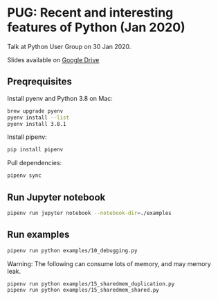 # PUG: Recent and interesting features of Python (Jan 2020)

Talk at Python User Group on 30 Jan 2020.

Slides available on [Google Drive](https://docs.google.com/presentation/d/13O3DJCPsaf8xEANKX3t7Jn39OJPpit4V5OF-U2CPh_4/edit?usp=sharing)

## Preqrequisites

Install pyenv and Python 3.8 on Mac:

```bash
brew upgrade pyenv
pyenv install --list
pyenv install 3.8.1
```

Install pipenv:

```bash
pip install pipenv
```

Pull dependencies:

```bash
pipenv sync
```

## Run Jupyter notebook

```bash
pipenv run jupyter notebook --notebook-dir=./examples
```

## Run examples

```bash
pipenv run python examples/10_debugging.py
```

Warning: The following can consume lots of memory, and may memory leak.

```bash
pipenv run python examples/15_sharedmem_duplication.py
pipenv run python examples/15_sharedmem_shared.py
```
